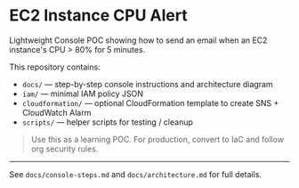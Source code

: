 # EC2 Instance CPU Alert

Lightweight Console POC showing how to send an email when an EC2 instance's CPU > 80% for 5 minutes.

This repository contains:
- `docs/` — step-by-step console instructions and architecture diagram
- `iam/` — minimal IAM policy JSON
- `cloudformation/` — optional CloudFormation template to create SNS + CloudWatch Alarm
- `scripts/` — helper scripts for testing / cleanup

> Use this as a learning POC. For production, convert to IaC and follow org security rules.

---
See `docs/console-steps.md` and `docs/architecture.md` for full details.
